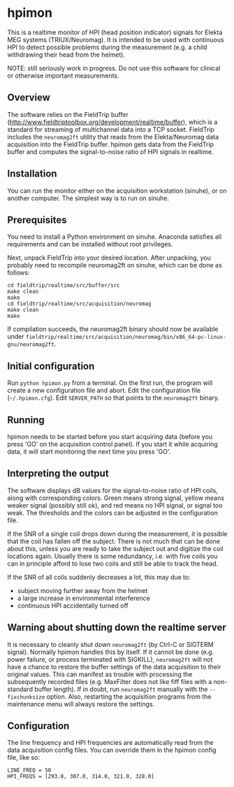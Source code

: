# hpimon

This is a realtime monitor of HPI (head position indicator) signals for Elekta MEG systems (TRIUX/Neuromag). It is intended to be used with continuous HPI to detect possible problems during the measurement (e.g. a child withdrawing their head from the helmet).

NOTE: still seriously work in progress. Do not use this software for clinical or otherwise important measurements.

## Overview

The software relies on the FieldTrip buffer (http://www.fieldtriptoolbox.org/development/realtime/buffer), which is a standard for  streaming of multichannel data into a TCP socket. FieldTrip includes the `neuromag2ft` utility that reads from the Elekta/Neuromag data acquisition into the FieldTrip buffer. hpimon gets data from the FieldTrip buffer and computes the signal-to-noise ratio of HPI signals in realtime.

## Installation

You can run the monitor either on the acquisition workstation (sinuhe), or on another computer. The simplest way is to run on sinuhe.

## Prerequisites

You need to install a Python environment on sinuhe. Anaconda satisfies all requirements and can be installed without root privileges.

Next, unpack FieldTrip into your desired location. After unpacking, you probably need to recompile neuromag2ft on sinuhe, which can be done as follows:

```
cd fieldtrip/realtime/src/buffer/src
make clean
make
cd fieldtrip/realtime/src/acquisition/neuromag
make clean
make
```

If compilation succeeds, the neuromag2ft binary should now be available under `fieldtrip/realtime/src/acquisition/neuromag/bin/x86_64-pc-linux-gnu/neuromag2ft`.

## Initial configuration

Run `python hpimon.py` from a terminal. On the first run, the program will create a new configuration file and abort. Edit the configuration file (`~/.hpimon.cfg`). Edit `SERVER_PATH` so that points to the `neuromag2ft` binary.

## Running

hpimon needs to be started before you start acquiring data (before you press 'GO' on the acquisition control panel). If you start it while acquiring data, it will start monitoring the next time you press 'GO'.

## Interpreting the output

The software displays dB values for the signal-to-noise ratio of HPI coils, along with corresponding colors. Green means strong signal, yellow means weaker signal (possibly still ok), and red means no HPI signal, or signal too weak. The thresholds and the colors can be adjusted in the configuration file.

If the SNR of a single coil drops down during the measurement, it is possible that the coil has fallen off the subject. There is not much that can be done about this, unless you are ready to take the subject out and digitize the coil locations again. Usually there is some redundancy, i.e. with five coils you can in principle afford to lose two coils and still be able to track the head.

If the SNR of all coils suddenly decreases a lot, this may due to:

- subject moving further away from the helmet
- a large increase in environmental interference
- continuous HPI accidentally turned off

## Warning about shutting down the realtime server

It is necessary to cleanly shut down `neuromag2ft` (by Ctrl-C or SIGTERM signal). Normally hpimon handles this by itself. If it cannot be done (e.g. power failure, or process terminated with SIGKILL), `neuromag2ft` will not have a chance to restore the buffer settings of the data acquisition to their original values. This can manifest as trouble with processing the subsequently recorded files (e.g. MaxFilter does not like fiff files with a non-standard buffer length). If in doubt, run `neuromag2ft` manually with the `--fixchunksize` option. Also, restarting the acquisition programs from the maintenance menu will always restore the settings.

## Configuration

The line frequency and HPI frequencies are automatically read from the data acquisition config files. You can override them in the hpimon config file, like so:

```
LINE_FREQ = 50
HPI_FREQS = [293.0, 307.0, 314.0, 321.0, 328.0]
```















